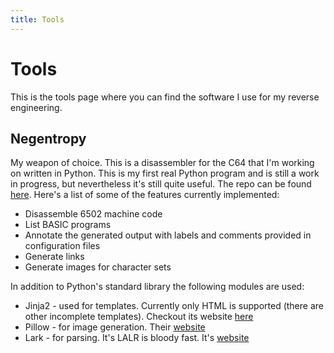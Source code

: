 ```yaml
---
title: Tools
---
```


# Tools

This is the tools page where you can find the software I use for my reverse engineering.

## Negentropy

My weapon of choice. This is a disassembler for the C64 that I'm working on written in Python. This is my first real Python program and is still a work in progress, but nevertheless it's still quite useful. The repo can be found [here](https://github.com/shewitt-au/negentropy). Here's a list of some of the features currently implemented:
* Disassemble 6502 machine code
* List BASIC programs
* Annotate the generated output with labels and comments provided in configuration files
* Generate links
* Generate images for character sets

In addition to Python's standard library the following modules are used:
* Jinja2 - used for templates. Currently only HTML is supported (there are other incomplete templates). Checkout its website [here](http://jinja.pocoo.org/)
* Pillow - for image generation. Their [website](https://python-pillow.org/)
* Lark - for parsing. It's LALR is bloody fast. It's [website](https://github.com/lark-parser/lark)
